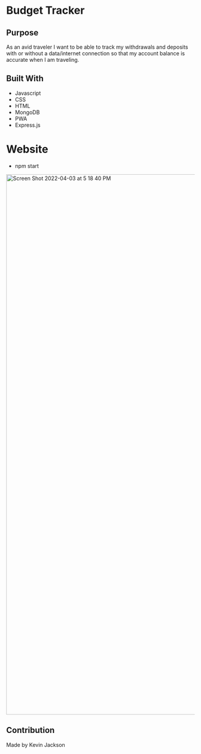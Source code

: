 # Budget Tracker

## Purpose
As an avid traveler I want to be able to track my withdrawals and deposits with or without a data/internet connection so that my account balance is accurate when I am traveling.

## Built With
* Javascript
* CSS
* HTML
* MongoDB
* PWA
* Express.js

 # Website
 
 * npm start

<img width="1440" alt="Screen Shot 2022-04-03 at 5 18 40 PM" src="https://user-images.githubusercontent.com/92461865/161449123-7c75acde-aa15-4210-a81e-3a1e481fff62.png">


## Contribution
Made by Kevin Jackson
